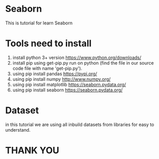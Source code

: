 # Seaborn
This is tutorial for learn Seaborn 

# Tools need to install

1. install python 3+ version https://www.python.org/downloads/
2. install pip using  get-pip.py run on python (find the file in our source code file with name 'get-pip.py').
3. using pip install pandas https://pypi.org/ 
4. using pip install numpy http://www.numpy.org/
5. using pip install matplotlib https://seaborn.pydata.org/
6. using pip install seaborn https://seaborn.pydata.org/


# Dataset 

in this tutorial we are using all inbuild datasets from libraries for easy to understand. 


# THANK YOU 
